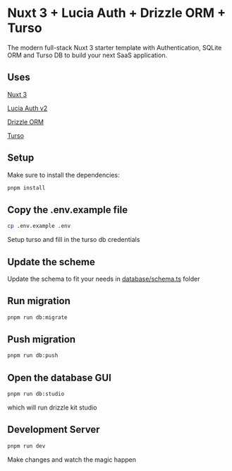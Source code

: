 # Nuxt 3 + Lucia Auth + Drizzle ORM + Turso

The modern full-stack Nuxt 3 starter template with Authentication, SQLite ORM and Turso DB to build your next SaaS application.

## Uses

[Nuxt 3](https://nuxt.com/docs/getting-started/introduction)

[Lucia Auth v2](https://lucia-auth.com/reference/lucia/interfaces/auth/)

[Drizzle ORM](orm.drizzle.team)

[Turso](https://turso.tech)

## Setup

Make sure to install the dependencies:

```bash
pnpm install
```

## Copy the .env.example file

```bash
cp .env.example .env
```

Setup turso and fill in the turso db credentials

## Update the scheme

Update the schema to fit your needs in [database/schema.ts](server/database/schema.ts) folder

## Run migration

```bash
pnpm run db:migrate
```

## Push migration

```bash
pnpm run db:push
```

## Open the database GUI

```bash
pnpm run db:studio
```

which will run drizzle kit studio

## Development Server

```bash
pnpm run dev
```

Make changes and watch the magic happen
